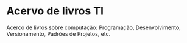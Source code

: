 # Acervo de livros TI
Acerco de livros sobre computação: Programação, Desenvolvimento, Versionamento, Padrões de Projetos, etc.
